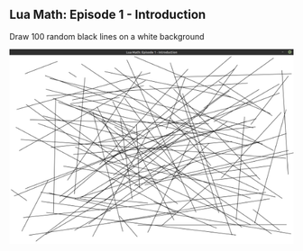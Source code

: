 ## Lua Math: Episode 1 - Introduction

Draw 100 random black lines on a white background

![100 random black lines on a white background](episode1.png)
